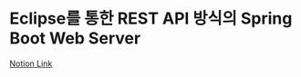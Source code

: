 # Eclipse를 통한 REST API 방식의 Spring Boot Web Server

[Notion Link](https://jelly-shake-073.notion.site/IT-4cbd4083c71043d7a9f15255af80ec71)
